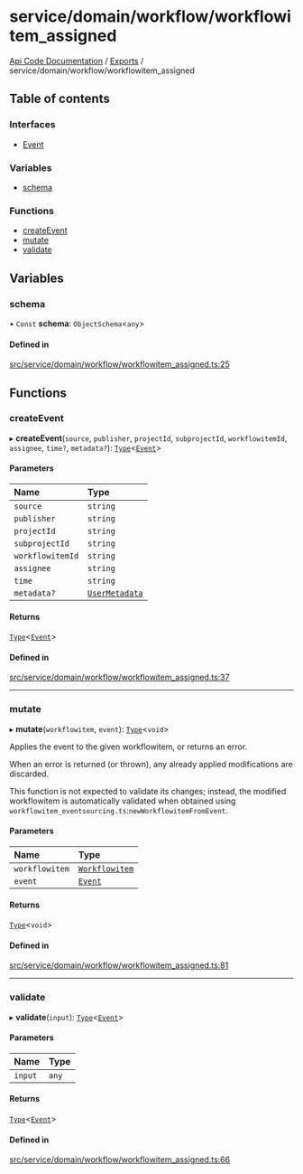 # service/domain/workflow/workflowitem\_assigned
 
[Api Code Documentation](../README.md) / [Exports](../modules.md) / service/domain/workflow/workflowitem\_assigned

## Table of contents

### Interfaces

- [Event](../interfaces/service_domain_workflow_workflowitem_assigned.Event.md)

### Variables

- [schema](service_domain_workflow_workflowitem_assigned.md#schema)

### Functions

- [createEvent](service_domain_workflow_workflowitem_assigned.md#createevent)
- [mutate](service_domain_workflow_workflowitem_assigned.md#mutate)
- [validate](service_domain_workflow_workflowitem_assigned.md#validate)

## Variables

### schema

• `Const` **schema**: `ObjectSchema`<`any`\>

#### Defined in

[src/service/domain/workflow/workflowitem_assigned.ts:25](https://github.com/openkfw/TruBudget/blob/a06c11b/api/src/service/domain/workflow/workflowitem_assigned.ts#L25)

## Functions

### createEvent

▸ **createEvent**(`source`, `publisher`, `projectId`, `subprojectId`, `workflowitemId`, `assignee`, `time?`, `metadata?`): [`Type`](result.md#type)<[`Event`](../interfaces/service_domain_workflow_workflowitem_assigned.Event.md)\>

#### Parameters

| Name | Type |
| :------ | :------ |
| `source` | `string` |
| `publisher` | `string` |
| `projectId` | `string` |
| `subprojectId` | `string` |
| `workflowitemId` | `string` |
| `assignee` | `string` |
| `time` | `string` |
| `metadata?` | [`UserMetadata`](service_domain_metadata.md#usermetadata) |

#### Returns

[`Type`](result.md#type)<[`Event`](../interfaces/service_domain_workflow_workflowitem_assigned.Event.md)\>

#### Defined in

[src/service/domain/workflow/workflowitem_assigned.ts:37](https://github.com/openkfw/TruBudget/blob/a06c11b/api/src/service/domain/workflow/workflowitem_assigned.ts#L37)

___

### mutate

▸ **mutate**(`workflowitem`, `event`): [`Type`](result.md#type)<`void`\>

Applies the event to the given workflowitem, or returns an error.

When an error is returned (or thrown), any already applied modifications are
discarded.

This function is not expected to validate its changes; instead, the modified
workflowitem is automatically validated when obtained using
`workflowitem_eventsourcing.ts`:`newWorkflowitemFromEvent`.

#### Parameters

| Name | Type |
| :------ | :------ |
| `workflowitem` | [`Workflowitem`](../interfaces/service_domain_workflow_workflowitem.Workflowitem.md) |
| `event` | [`Event`](../interfaces/service_domain_workflow_workflowitem_assigned.Event.md) |

#### Returns

[`Type`](result.md#type)<`void`\>

#### Defined in

[src/service/domain/workflow/workflowitem_assigned.ts:81](https://github.com/openkfw/TruBudget/blob/a06c11b/api/src/service/domain/workflow/workflowitem_assigned.ts#L81)

___

### validate

▸ **validate**(`input`): [`Type`](result.md#type)<[`Event`](../interfaces/service_domain_workflow_workflowitem_assigned.Event.md)\>

#### Parameters

| Name | Type |
| :------ | :------ |
| `input` | `any` |

#### Returns

[`Type`](result.md#type)<[`Event`](../interfaces/service_domain_workflow_workflowitem_assigned.Event.md)\>

#### Defined in

[src/service/domain/workflow/workflowitem_assigned.ts:66](https://github.com/openkfw/TruBudget/blob/a06c11b/api/src/service/domain/workflow/workflowitem_assigned.ts#L66)
